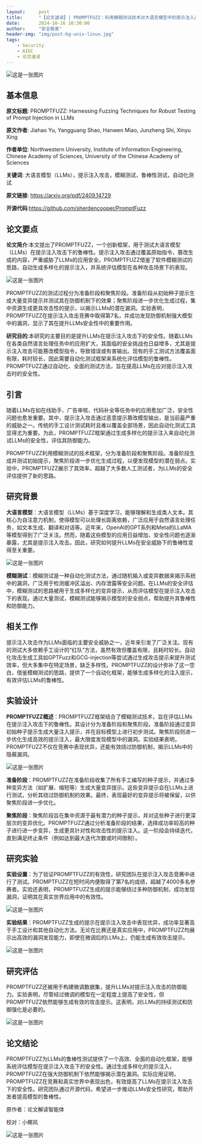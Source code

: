 ```yaml
---
layout:     post
title:      "【论文速读】| PROMPTFUZZ：利用模糊测试技术对大语言模型中的提示注入进行鲁棒性测试"
date:       2024-10-16 10:30:00
author:     "安全极客"
header-img: "img/post-bg-unix-linux.jpg"
tags:
    - Security
    - AIGC
    - 论文速读
---
```



![这是一张图片](https://www.gptsecurity.info/img/in-post/0807/01.jpg)

## 基本信息

**原文标题**: PROMPTFUZZ: Harnessing Fuzzing Techniques for Robust Testing of Prompt Injection in LLMs

**原文作者**: Jiahao Yu, Yangguang Shao, Hanwen Miao, Junzheng Shi, Xinyu Xing

**作者单位**: Northwestern University, Institute of Information Engineering, Chinese Academy of Sciences, University of the Chinese Academy of Sciences

**关键词**: 大语言模型（LLMs），提示注入攻击，模糊测试，鲁棒性测试，自动化测试

**原文链接**: https://arxiv.org/pdf/2409.14729

**开源代码**:https://github.com/sherdencooper/PromptFuzz

## 论文要点

**论文简介**:本文提出了PROMPTFUZZ，一个创新框架，用于测试大语言模型（LLMs）在提示注入攻击下的鲁棒性。提示注入攻击通过覆盖原始指令，篡改生成的内容，严重威胁了LLMs的应用安全。PROMPTFUZZ借鉴了软件模糊测试的思路，自动生成多样化的提示注入，并系统评估模型在各种攻击场景下的表现。


![这是一张图片](https://www.gptsecurity.info/img/in-post/1016/01.png)

PROMPTFUZZ的测试过程分为准备阶段和聚焦阶段。准备阶段从初始种子提示生成大量变异提示并测试其在防御机制下的效果；聚焦阶段进一步优化生成过程，集中资源生成更具攻击性的提示，以揭示LLMs的潜在漏洞。实验表明，PROMPTFUZZ在提示注入攻击竞赛中取得第7名，并成功发现防御机制强大模型中的漏洞，显示了其在提升LLMs安全性中的重要作用。

**研究目的**:本研究的主要目的是提升LLMs在提示注入攻击下的安全性。随着LLMs在各类自然语言处理任务中的应用扩大，其面临的安全挑战也日益增多，尤其是提示注入攻击可能篡改模型指令，导致错误或有害输出。现有的手工测试方法覆盖面有限，耗时较长，因此需要自动化测试框架来系统化评估模型的鲁棒性。PROMPTFUZZ通过自动化、全面的测试方法，旨在提高LLMs在应对提示注入攻击时的安全性。

## 引言

随着LLMs在如在线助手、广告审核、代码补全等任务中的应用愈加广泛，安全性问题也愈发重要。其中，提示注入攻击通过恶意提示篡改模型输出，是当前最严重的威胁之一。传统的手工设计测试耗时且难以覆盖全部场景，因此自动化测试工具显得尤为重要。为此，PROMPTFUZZ框架通过生成多样化的提示注入来自动化测试LLMs的安全性，评估其防御能力。

PROMPTFUZZ利用模糊测试的技术框架，分为准备阶段和聚焦阶段。准备阶段生成并测试初始提示，聚焦阶段进一步优化生成过程，以便发现模型的潜在弱点。实验中，PROMPTFUZZ展示了其效率，超越了大多数人工测试者，为LLMs的安全评估提供了新的思路。

## 研究背景

**大语言模型**：大语言模型（LLMs）基于深度学习，能够理解和生成类人文本。其核心为自注意力机制，使得模型可以处理长距离依赖，广泛应用于自然语言处理任务，如文本生成、翻译和对话等。近年来，OpenAI的GPT系列和Meta的LLaMA等模型得到了广泛关注。然而，随着这些模型的应用日益增加，安全性问题也逐渐暴露，尤其是提示注入攻击。因此，研究如何提升LLMs在安全威胁下的鲁棒性变得至关重要。

![这是一张图片](https://www.gptsecurity.info/img/in-post/1016/02.png)

**模糊测试**：模糊测试是一种自动化测试方法，通过随机输入或变异数据来揭示系统中的漏洞，广泛用于检测缓冲区溢出、内存泄露等安全问题。在LLMs的安全评估中，模糊测试的思路被用于生成多样化的变异提示，从而评估模型在提示注入攻击下的表现。通过大量测试，模糊测试能够揭示模型的安全弱点，帮助提升其鲁棒性和防御能力。

## 相关工作

提示注入攻击作为LLMs面临的主要安全威胁之一，近年来引发了广泛关注。现有的测试大多依赖手工设计的“红队”方法，虽然有效但覆盖有限，且耗时较长。自动化攻击生成工具如GPTFuzz和GCG-injection等尝试通过生成攻击提示来提升测试效率，但大多集中在特定场景，缺乏多样性。PROMPTFUZZ的设计弥补了这一空白，借鉴模糊测试的思路，提供了一个自动化框架，能够生成多样化的注入提示，有效评估LLMs的鲁棒性。

## 实验设计

**PROMPTFUZZ概述**：PROMPTFUZZ框架结合了模糊测试技术，旨在评估LLMs在提示注入攻击下的鲁棒性。其设计分为准备阶段和聚焦阶段。准备阶段通过变异初始种子提示生成大量注入提示，并在目标模型上进行初步测试。聚焦阶段则进一步优化生成高效的提示注入，最大限度发现模型中的漏洞。实验结果表明，PROMPTFUZZ不仅在竞赛中表现优异，还能有效绕过防御机制，揭示LLMs中的隐蔽漏洞。

![这是一张图片](https://www.gptsecurity.info/img/in-post/1016/03.png)

**准备阶段**：PROMPTFUZZ在准备阶段收集了所有手工编写的种子提示，并通过多种变异方法（如扩展、缩短等）生成大量变异提示。这些变异提示会在LLMs上进行测试，分析其绕过防御机制的效果。最终，表现最好的变异提示将被保留，以供聚焦阶段进一步优化。

**聚焦阶段**：聚焦阶段旨在集中资源于最有潜力的种子提示，并对这些种子进行更深层次的变异优化。PROMPTFUZZ通过分析准备阶段的结果，选择成功率较高的种子进行进一步变异，生成更具针对性和攻击性的提示注入。这一阶段会持续迭代，直到满足终止条件（例如达到最大迭代次数或时间限制）。

## 研究实验

**实验设置**：为了验证PROMPTFUZZ的有效性，研究团队在提示注入攻击竞赛中进行了测试。PROMPTFUZZ在短时间内便取得了第7名的成绩，超越了4000多名参赛者。实验还表明，PROMPTFUZZ生成的提示能够绕过多种防御机制，成功发现漏洞，证明其在真实世界应用中的有效性。

![这是一张图片](https://www.gptsecurity.info/img/in-post/1016/04.png)

**实验结果**：PROMPTFUZZ生成的提示在提示注入攻击中表现优异，成功率显著高于手工设计和其他自动化方法。无论在比赛还是真实应用中，PROMPTFUZZ均展示出高效的漏洞发现能力，即使在微调后的LLMs上，仍能生成有效攻击提示。

![这是一张图片](https://www.gptsecurity.info/img/in-post/1016/05.png)

## 研究评估

PROMPTFUZZ还被用于构建微调数据集，提升LLMs对提示注入攻击的防御能力。实验表明，尽管经过微调的模型在一定程度上提高了安全性，但PROMPTFUZZ依然能够生成有效的攻击提示。这表明，对LLMs的持续测试和防御强化是必要的。

![这是一张图片](https://www.gptsecurity.info/img/in-post/1016/06.png)

## 论文结论

PROMPTFUZZ为LLMs的鲁棒性测试提供了一个高效、全面的自动化框架，能够系统评估模型在提示注入攻击下的安全性。通过生成多样化的提示注入，PROMPTFUZZ在强大防御机制下依然能够揭示潜在漏洞。实际应用证明，PROMPTFUZZ在竞赛和真实世界中表现出色，有效提高了LLMs在提示注入攻击下的安全性。研究团队通过开源代码，希望进一步推动LLMs安全性研究，帮助开发者提高模型的鲁棒性。

原作者：论文解读智能体

校对：小椰风

![这是一张图片](https://www.gptsecurity.info/img/in-post/0813/08.webp)







